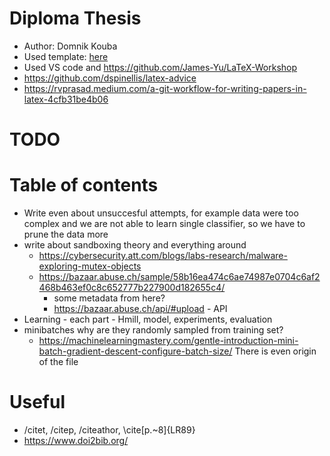 # Diploma Thesis
- Author: Domnik Kouba
- Used template: [here](https://github.com/macekond/k336_sablona)
- Used VS code and https://github.com/James-Yu/LaTeX-Workshop
- https://github.com/dspinellis/latex-advice
- https://rvprasad.medium.com/a-git-workflow-for-writing-papers-in-latex-4cfb31be4b06

# TODO

# Table of contents
- Write even about unsuccesful attempts, for example data were too complex and we are not able to learn single classifier, so we have to prune the data more
- write about sandboxing theory and everything around
  - https://cybersecurity.att.com/blogs/labs-research/malware-exploring-mutex-objects
  -  https://bazaar.abuse.ch/sample/58b16ea474c6ae74987e0704c6af2468b463ef0c8c652777b227900d182655c4/ 
      - some metadata from here?
     -  https://bazaar.abuse.ch/api/#upload - API
- Learning - each part - Hmill, model, experiments, evaluation
- minibatches why are they randomly sampled from training set?
   - https://machinelearningmastery.com/gentle-introduction-mini-batch-gradient-descent-configure-batch-size/
There is even origin of the file
# Useful
- /citet, /citep, /citeathor, \cite[p.~8]{LR89}
- https://www.doi2bib.org/
